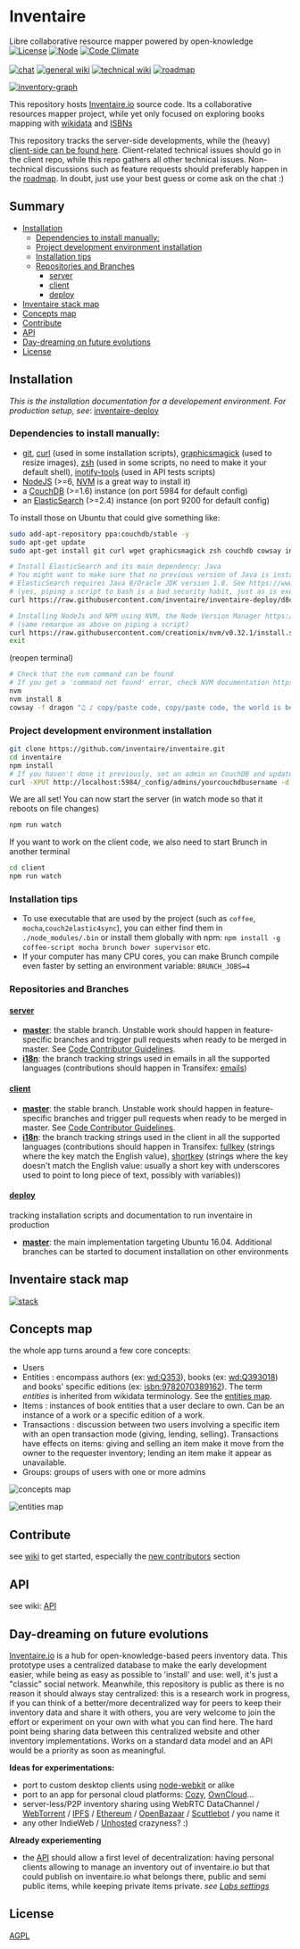 # Inventaire

Libre collaborative resource mapper powered by open-knowledge<br>
[![License](https://img.shields.io/badge/license-AGPL3-blue.svg)](http://www.gnu.org/licenses/agpl-3.0.html)
[![Node](https://img.shields.io/badge/node->=v4-brightgreen.svg)](http://nodejs.org)
[![Code Climate](https://codeclimate.com/github/inventaire/inventaire/badges/gpa.svg)](https://codeclimate.com/github/inventaire/inventaire)<br>
<br>
[![chat](https://img.shields.io/badge/chat-%23inventaire-ffd402.svg)](https://riot.im/app/#/room/#freenode_#inventaire:matrix.org)
[![general wiki](https://img.shields.io/badge/wiki-general-319cc2.svg)](https://wiki.inventaire.io)
[![technical wiki](https://img.shields.io/badge/wiki-technical-222222.svg)](http://github.com/inventaire/inventaire/wiki/)
[![roadmap](https://img.shields.io/badge/roadmap-contributive-4eba76.svg)](http://roadmap.inventaire.io)

[![inventory-graph](https://user-images.githubusercontent.com/1596934/35507755-1a159b62-04ee-11e8-8391-5808223caa51.png)](https://inventaire.io)

This repository hosts [Inventaire.io](https://inventaire.io) source code. Its a collaborative resources mapper project, while yet only focused on exploring books mapping with [wikidata](https://wikidata.org/) and [ISBNs](https://en.wikipedia.org/wiki/International_Standard_Book_Number)

This repository tracks the server-side developments, while the (heavy) [client-side can be found here](https://github.com/inventaire/inventaire-client). Client-related technical issues should go in the client repo, while this repo gathers all other technical issues. Non-technical discussions such as feature requests should preferably happen in the [roadmap](http://roadmap.inventaire.io). In doubt, just use your best guess or come ask on the chat :)

## Summary
<!-- START doctoc generated TOC please keep comment here to allow auto update -->
<!-- DON'T EDIT THIS SECTION, INSTEAD RE-RUN doctoc TO UPDATE -->


- [Installation](#installation)
  - [Dependencies to install manually:](#dependencies-to-install-manually)
  - [Project development environment installation](#project-development-environment-installation)
  - [Installation tips](#installation-tips)
  - [Repositories and Branches](#repositories-and-branches)
    - [server](#server)
    - [client](#client)
    - [deploy](#deploy)
- [Inventaire stack map](#inventaire-stack-map)
- [Concepts map](#concepts-map)
- [Contribute](#contribute)
- [API](#api)
- [Day-dreaming on future evolutions](#day-dreaming-on-future-evolutions)
- [License](#license)

<!-- END doctoc generated TOC please keep comment here to allow auto update -->

## Installation

*This is the installation documentation for a developement environment. For production setup, see*: [inventaire-deploy](https://github.com/inventaire/inventaire-deploy)

### Dependencies to install manually:
- [git](https://git-scm.com/), [curl](http://curl.haxx.se) (used in some installation scripts), [graphicsmagick](www.graphicsmagick.org/README.html) (used to resize images), [zsh](http://www.zsh.org/) (used in some scripts, no need to make it your default shell), [inotify-tools](https://github.com/rvoicilas/inotify-tools) (used in API tests scripts)
- [NodeJS](http://nodejs.org/) (>=6, [NVM](https://github.com/creationix/nvm) is a great way to install it)
- a [CouchDB](http://couchdb.apache.org/) (>=1.6) instance (on port 5984 for default config)
- an [ElasticSearch](https://www.elastic.co/fr/products/elasticsearch) (>=2.4) instance (on port 9200 for default config)

To install those on Ubuntu that could give something like:
```sh
sudo add-apt-repository ppa:couchdb/stable -y
sudo apt-get update
sudo apt-get install git curl wget graphicsmagick zsh couchdb cowsay inotify-tools

# Install ElasticSearch and its main dependency: Java
# You might want to make sure that no previous version of Java is installed first as it might trigger version issues:
# ElasticSearch requires Java 8/Oracle JDK version 1.8. See https://www.elastic.co/guide/en/elasticsearch/reference/current/_installation.html
# (yes, piping a script to bash is a bad security habit, just as is executing anything on your machine coming from the wild and internet without checking what it does, but we trust this source. For the sake of good practices, you may want to read the script first though ;) )
curl https://raw.githubusercontent.com/inventaire/inventaire-deploy/d8c8bee46c241ceca0ddf3d9c319d84bfb0734d9/install_elasticsearch | bash

# Installing NodeJs and NPM using NVM, the Node Version Manager https://github.com/creationix/nvm
# (same remarque as above on piping a script)
curl https://raw.githubusercontent.com/creationix/nvm/v0.32.1/install.sh | bash
exit
```
(reopen terminal)
```sh
# Check that the nvm command can be found
# If you get a 'command not found' error, check NVM documentation https://github.com/creationix/nvm#installation
nvm
nvm install 8
cowsay -f dragon "♫ ♪ copy/paste code, copy/paste code, the world is beautiful when all's in simple mode ♪ ♫"
```

### Project development environment installation
```sh
git clone https://github.com/inventaire/inventaire.git
cd inventaire
npm install
# If you haven't done it previously, set an admin on CouchDB and update ./config/local.coffee accordingly
curl -XPUT http://localhost:5984/_config/admins/yourcouchdbusername -d '"'yourcouchdbpassword'"'
```
We are all set! You can now start the server (in watch mode so that it reboots on file changes)
```sh
npm run watch
```
If you want to work on the client code, we also need to start Brunch in another terminal
```sh
cd client
npm run watch
```

### Installation tips
* To use executable that are used by the project (such as `coffee`, `mocha`,`couch2elastic4sync`), you can either find them in `./node_modules/.bin` or install them globally with npm: `npm install -g coffee-script mocha brunch bower supervisor` etc.
* If your computer has many CPU cores, you can make Brunch compile even faster by setting an environment variable: `BRUNCH_JOBS=4`

### Repositories and Branches

#### [server](http://github.com/inventaire/inventaire)
- [**master**](http://github.com/inventaire/inventaire/tree/master): the stable branch. Unstable work should happen in feature-specific branches and trigger pull requests when ready to be merged in master. See [Code Contributor Guidelines](https://github.com/inventaire/inventaire/wiki/Code-Contributor-Guidelines).
- [**i18n**](http://github.com/inventaire/inventaire/tree/i18n): the branch tracking strings used in emails in all the supported languages (contributions should happen in Transifex: [emails](https://www.transifex.com/inventaire/inventaire/emails/))

#### [client](http://github.com/inventaire/inventaire-client)
- [**master**](http://github.com/inventaire/inventaire-client/tree/master): the stable branch. Unstable work should happen in feature-specific branches and trigger pull requests when ready to be merged in master. See [Code Contributor Guidelines](https://github.com/inventaire/inventaire/wiki/Code-Contributor-Guidelines).
- [**i18n**](http://github.com/inventaire/inventaire-client/tree/i18n): the branch tracking strings used in the client in all the supported languages (contributions should happen in Transifex: [fullkey](https://www.transifex.com/inventaire/inventaire/fullkey/) (strings where the key match the English value), [shortkey](https://www.transifex.com/inventaire/inventaire/shortkey/) (strings where the key doesn't match the English value: usually a short key with underscores used to point to long piece of text, possibly with variables))

#### [deploy](http://github.com/inventaire/deploy)
tracking installation scripts and documentation to run inventaire in production
- [**master**](http://github.com/inventaire/inventaire-deploy/tree/master): the main implementation targeting Ubuntu 16.04. Additional branches can be started to document installation on other environments

## Inventaire stack map
[![stack](https://raw.githubusercontent.com/inventaire/stack/master/snapshots/stack-from-server.png)](https://inventaire.github.io/stack/)

## Concepts map
the whole app turns around a few core concepts:
- Users
- Entities : encompass authors (ex: [wd:Q353](https://inventaire.io/entity/wd:Q535)), books (ex: [wd:Q393018](https://inventaire.io/entity/wd:Q393018)) and books' specific editions (ex: [isbn:9782070389162](https://inventaire.io/entity/isbn:9782070389162)). The term *entities* is inherited from wikidata terminology. See the [entities map](https://inventaire.github.io/entities-map/).
- Items : instances of book entities that a user declare to own. Can be an instance of a work or a specific edition of a work.
- Transactions : discussion between two users involving a specific item with an open transaction mode (giving, lending, selling). Transactions have effects on items: giving and selling an item make it move from the owner to the requester inventory; lending an item make it appear as unavailable.
- Groups: groups of users with one or more admins

![concepts map](https://raw.githubusercontent.com/inventaire/inventaire/master/docs/visualizations/concepts.jpg)

![entities map](https://raw.githubusercontent.com/inventaire/entities-map/master/screenshots/entities-map-2.png)

## Contribute
see [wiki](https://github.com/inventaire/inventaire/wiki) to get started, especially the [new contributors](https://github.com/inventaire/inventaire/wiki#new-contributors) section


## API
see wiki: [API](https://github.com/inventaire/inventaire/wiki/API)

## Day-dreaming on future evolutions

[Inventaire.io](https://inventaire.io) is a hub for open-knowledge-based peers inventory data. This prototype uses a centralized database to make the early development easier, while being as easy as possible to 'install' and use: well, it's just a "classic" social network. Meanwhile, this repository is public as there is no reason it should always stay centralized: this is a research work in progress, if you can think of a better/more decentralized way for peers to keep their inventory data and share it with others, you are very welcome to join the effort or experiment on your own with what you can find here. The hard point being sharing data between this centralized website and other inventory implementations. Works on a standard data model and an API would be a priority as soon as meaningful.

**Ideas for experimentations:**

- port to custom desktop clients using [node-webkit](https://github.com/nwjs/nw.js) or alike
- port to an app for personal cloud platforms: [Cozy](http://cozy.io), [OwnCloud](https://owncloud.org/)...
- server-less/P2P inventory sharing using WebRTC DataChannel / [WebTorrent](https://github.com/feross/webtorrent) / [IPFS](http://ipfs.io/) / [Ethereum](https://www.ethereum.org/) / [OpenBazaar](https://www.openbazaar.org) / [Scuttlebot](https://scuttlebot.io) / you name it
- any other IndieWeb / [Unhosted](https://unhosted.org/) crazyness? :)

**Already experiementing**
- the [API](http://github.com/inventaire/inventaire/wiki/API) should allow a first level of decentralization: having personal clients allowing to manage an inventory out of inventaire.io but that could publish on inventaire.io what belongs there, public and semi public items, while keeping private items private.
*see [Labs settings](https://inventaire.io/settings/labs)*

## License
[AGPL](LICENSE.md)
